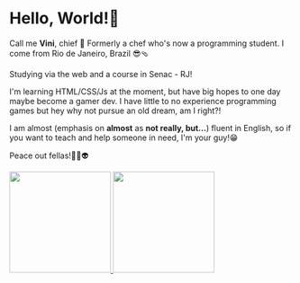 # Hello, World!👋

Call me **Vini**, chief 🫡
Formerly a chef who's now a programming student. I come from Rio de Janeiro, Brazil 😎🩴

Studying via the web and a course in Senac - RJ!

I'm learning HTML/CSS/Js at the moment, but have big hopes to one day maybe become a gamer dev.
I have little to no experience programming games but hey why not pursue an old dream, am I right?! 

I am almost (emphasis on **almost** as **not really, but...**) fluent in English, so if you want to teach and help someone in need, I'm your guy!😁

Peace out fellas!✌🏻👽


<a href="https://github.com/zoomviex">
  <img height="180em" src="https://github-readme-stats.vercel.app/api?username=zoomviex&count_private=true&theme=radical&show_icons=true" /> 
</a>
<a href="https://github.com/zoomviex">
  <img height="180em" src="https://github-readme-stats.vercel.app/api/top-langs/?username=zoomviex&theme=radical&layout=compact&card_width=200px" />
</a>



